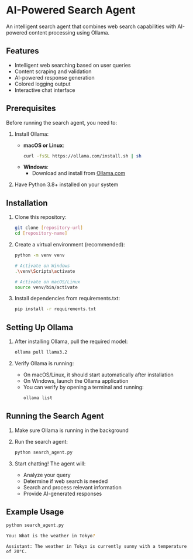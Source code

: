 # AI-Powered Search Agent

An intelligent search agent that combines web search capabilities with AI-powered content processing using Ollama.

## Features

- Intelligent web searching based on user queries
- Content scraping and validation
- AI-powered response generation
- Colored logging output
- Interactive chat interface

## Prerequisites

Before running the search agent, you need to:

1. Install Ollama:
   - **macOS or Linux**:
     ```bash
     curl -fsSL https://ollama.com/install.sh | sh
     ```
   - **Windows**:
     - Download and install from [Ollama.com](https://ollama.com)

2. Have Python 3.8+ installed on your system

## Installation

1. Clone this repository:
   ```bash
   git clone [repository-url]
   cd [repository-name]
   ```

2. Create a virtual environment (recommended):
   ```bash
   python -m venv venv
   
   # Activate on Windows
   .\venv\Scripts\activate
   
   # Activate on macOS/Linux
   source venv/bin/activate
   ```

3. Install dependencies from requirements.txt:
   ```bash
   pip install -r requirements.txt
   ```

## Setting Up Ollama

1. After installing Ollama, pull the required model:
   ```bash
   ollama pull llama3.2
   ```

2. Verify Ollama is running:
   - On macOS/Linux, it should start automatically after installation
   - On Windows, launch the Ollama application
   - You can verify by opening a terminal and running:
     ```bash
     ollama list
     ```

## Running the Search Agent

1. Make sure Ollama is running in the background

2. Run the search agent:
   ```bash
   python search_agent.py
   ```

3. Start chatting! The agent will:
   - Analyze your query
   - Determine if web search is needed
   - Search and process relevant information
   - Provide AI-generated responses

## Example Usage

```bash
python search_agent.py
```

```bash
You: What is the weather in Tokyo?
```


```
Assistant: The weather in Tokyo is currently sunny with a temperature of 20°C.
```
